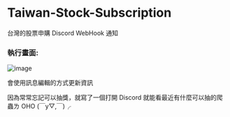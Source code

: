 # Taiwan-Stock-Subscription
台灣的股票申購 Discord WebHook 通知

### 執行畫面:

![image](https://github.com/user-attachments/assets/f5d86e83-3743-4fae-aaed-a2acdf2cb26f)

會使用訊息編輯的方式更新資訊

因為常常忘記可以抽獎，就寫了一個打開 Discord 就能看最近有什麼可以抽的爬蟲ㄌ OHO
(￣y▽,￣)╭ 
